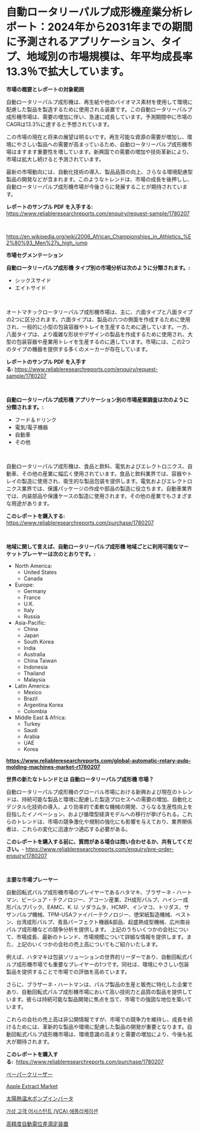 <p><h1>自動ロータリーパルプ成形機産業分析レポート：2024年から2031年までの期間に予測されるアプリケーション、タイプ、地域別の市場規模は、年平均成長率13.3％で拡大しています。</h1></p><p><strong>市場の概要とレポートの対象範囲</strong></p>
<p><p>自動ロータリーパルプ成形機は、再生紙や他のバイオマス素材を使用して環境に配慮した製品を製造するために使用される装置です。この自動ロータリーパルプ成形機市場は、需要の増加に伴い、急速に成長しています。予測期間中に市場のCAGRは13.3%に達すると予想されています。</p><p>この市場の現在と将来の展望は明るいです。再生可能な資源の需要が増加し、環境にやさしい製品への需要が高まっているため、自動ロータリーパルプ成形機市場はますます重要性を増しています。新興国での需要の増加や技術革新により、市場は拡大し続けると予測されています。</p><p>最新の市場動向には、自動化技術の導入、製品品質の向上、さらなる環境配慮型製品の開発などが含まれます。このようなトレンドは、市場の成長を後押しし、自動ロータリーパルプ成形機市場が今後さらに発展することが期待されています。</p></p>
<p><strong>レポートのサンプル PDF を入手する:</strong> <a href="https://www.reliableresearchreports.com/enquiry/request-sample/1780207">https://www.reliableresearchreports.com/enquiry/request-sample/1780207</a></p>
<p>&nbsp;</p>
<p><a href="https://en.wikipedia.org/wiki/2006_African_Championships_in_Athletics_%E2%80%93_Men%27s_high_jump">https://en.wikipedia.org/wiki/2006_African_Championships_in_Athletics_%E2%80%93_Men%27s_high_jump</a></p>
<p><strong>市場セグメンテーション</strong></p>
<p><strong>自動ロータリーパルプ成形機 タイプ別の市場分析は次のように分類されます。:</strong></p>
<p><ul><li>シックスサイド</li><li>エイトサイド</li></ul></p>
<p>&nbsp;</p>
<p><p>オートマチックロータリーパルプ成形機市場は、主に、六面タイプと八面タイプの2つに区分されます。六面タイプは、製品の六つの側面を作成するために使用され、一般的に小型の包装容器やトレイを生産するために適しています。一方、八面タイプは、より複雑な形状やデザインの製品を作成するために使用され、大型の包装容器や産業用トレイを生産するのに適しています。市場には、この2つのタイプの機器を提供する多くのメーカーが存在しています。</p></p>
<p><strong>レポートのサンプル PDF を入手する:</strong>&nbsp;<a href="https://www.reliableresearchreports.com/enquiry/request-sample/1780207">https://www.reliableresearchreports.com/enquiry/request-sample/1780207</a></p>
<p>&nbsp;</p>
<p><strong> 自動ロータリーパルプ成形機 アプリケーション別の市場産業調査は次のように分類されます。:</strong></p>
<p><ul><li>フード＆ドリンク</li><li>電気/電子機器</li><li>自動車</li><li>その他</li></ul></p>
<p>&nbsp;</p>
<p><p>自動ロータリーパルプ成形機は、食品と飲料、電気およびエレクトロニクス、自動車、その他の産業に幅広く使用されています。食品と飲料業界では、容器やトレイの製造に使用され、衛生的な製品包装を提供します。電気およびエレクトロニクス業界では、保護パッケージの作成や部品の製造に役立ちます。自動車業界では、内装部品や保護ケースの製造に使用されます。その他の産業でもさまざまな用途があります。</p></p>
<p><strong>このレポートを購入する:</strong>&nbsp; <a href="https://www.reliableresearchreports.com/purchase/1780207">https://www.reliableresearchreports.com/purchase/1780207</a></p>
<p>&nbsp;</p>
<p><strong>地域に関して言えば、自動ロータリーパルプ成形機 地域ごとに利用可能なマーケットプレーヤーは次のとおりです。:</strong></p>
<p><ul>
    <li>
        North America:
        <ul>
            <li>United States</li>
            <li>Canada</li>
        </ul>
    </li>
    <li>
        Europe:
        <ul>
            <li>Germany</li>
            <li>France</li>
            <li>U.K.</li>
            <li>Italy</li>
            <li>Russia</li>
        </ul>
    </li>
    <li>
        Asia-Pacific:
        <ul>
            <li>China</li>
            <li>Japan</li>
            <li>South Korea</li>
            <li>India</li>
            <li>Australia</li>
            <li>China Taiwan</li>
            <li>Indonesia</li>
            <li>Thailand</li>
            <li>Malaysia</li>
        </ul>
    </li>
    <li>
        Latin America:
        <ul>
            <li>Mexico</li>
            <li>Brazil</li>
            <li>Argentina Korea</li>
            <li>Colombia</li>
        </ul>
    </li>
    <li>
        Middle East & Africa:
        <ul>
            <li>Turkey</li>
            <li>Saudi</li>
            <li>Arabia</li>
            <li>UAE</li>
            <li>Korea</li>
        </ul>
    </li>
    </ul></p>
<p><strong><a href="https://www.reliableresearchreports.com/global-automatic-rotary-pulp-molding-machines-market-r1780207">https://www.reliableresearchreports.com/global-automatic-rotary-pulp-molding-machines-market-r1780207</a></strong>&nbsp;</p>
<p><strong>世界の新たなトレンドとは 自動ロータリーパルプ成形機 市場？</strong></p>
<p><p>自動ロータリーパルプ成形機のグローバル市場における新興および現在のトレンドは、持続可能な製品と環境に配慮した製造プロセスへの需要の増加、自動化とデジタル化技術の導入、より効率的で柔軟な機械の開発、さらなる生産性向上を目指したイノベーション、および循環型経済モデルへの移行が挙げられる。これらのトレンドは、市場の競争激化や規制の強化にも影響を与えており、業界関係者は、これらの変化に迅速かつ適応する必要がある。</p></p>
<p><strong>このレポートを購入する前に、質問がある場合は問い合わせるか、共有してください。</strong>- <a href="https://www.reliableresearchreports.com/enquiry/pre-order-enquiry/1780207">https://www.reliableresearchreports.com/enquiry/pre-order-enquiry/1780207</a></p>
<p>&nbsp;</p>
<p><strong>主要な市場プレーヤー</strong></p>
<p><p>自動回転式パルプ成形機市場のプレイヤーであるハタマキ、ブラザーネ・ハートマン、ビーシュア・テクノロジー、アコーン産業、ZH成形パルプ、ハイシー成形パルプパック、EAMC、K. U. ソダラムタ、HCMP、インマコ、トリダス、サザンパルプ機械、TPM-USAファイバーテクノロジー、徳栄紙製造機械、ベストン、台湾成形パルプ、青島パーフェクト機器&部品、起盛熱成型機械、広州南谷パルプ成形機などの競争分析を提供します。 上記のうちいくつかの会社について、市場成長、最新のトレンド、市場規模について詳細な情報を提供します。また、上記のいくつかの会社の売上高についてもご紹介いたします。</p><p>例えば、ハタマキは包装ソリューションの世界的リーダーであり、自動回転式パルプ成形機市場でも重要なプレイヤーの1つです。同社は、環境にやさしい包装製品を提供することで市場での評価を高めています。</p><p>さらに、ブラザーネ・ハートマンは、パルプ製品の生産と販売に特化した企業であり、自動回転式パルプ成形機市場において高い技術力と品質の製品を提供しています。彼らは持続可能な製品開発に焦点を当て、市場での強固な地位を築いています。</p><p>これらの会社の売上高は非公開情報ですが、市場での競争力を維持し、成長を続けるためには、革新的な製品や環境に配慮した製品の開発が重要となります。自動回転式パルプ成形機市場は、環境意識の高まりと需要の増加により、今後も拡大が期待されます。</p></p>
<p><strong>このレポートを購入する:</strong>&nbsp;&nbsp;<a href="https://www.reliableresearchreports.com/purchase/1780207">https://www.reliableresearchreports.com/purchase/1780207</a></p>
<p><p><a href="https://medium.com/@leeweir2009/2024%E5%B9%B4%E3%81%8B%E3%82%892031%E5%B9%B4%E3%81%BE%E3%81%A7%E3%81%AE%E7%B4%99%E6%8A%98%E3%82%8A%E6%A9%9F%E5%B8%82%E5%A0%B4%E3%81%AE%E6%88%90%E9%95%B7%E5%B1%95%E6%9C%9B%E3%81%AF-%E5%B8%82%E5%A0%B4%E3%81%AE%E5%8B%95%E5%90%91%E5%88%86%E6%9E%90%E3%81%AB%E3%82%88%E3%82%8B%E3%82%A2%E3%83%97%E3%83%AA%E3%82%B1%E3%83%BC%E3%82%B7%E3%83%A7%E3%83%B3-%E5%9C%B0%E5%9F%9F%E3%81%AE%E8%A6%8B%E9%80%9A%E3%81%97-%E5%8F%8E%E7%9B%8A%E3%81%AB%E3%82%88%E3%81%A3%E3%81%A6-%E3%81%AE%E5%B9%B4%E5%B9%B3%E5%9D%87%E6%88%90%E9%95%B7%E7%8E%87-cagr-%E3%81%A7%E6%8E%A8%E5%AE%9A%E3%81%95%E3%82%8C%E3%81%A6%E3%81%84%E3%81%BE%E3%81%99-982e837d4745">ペーパークリーザー</a></p><p><a href="https://github.com/AndreanneHane2023/Market-Research-Report-List-1/blob/main/apple-extract-market.md">Apple Extract Market</a></p><p><a href="https://github.com/bevdtkn4419963/Market-Research-Report-List-2/blob/main/1927160153546.md">太陽熱温水ポンプインバータ</a></p><p><a href="https://github.com/Edwards13Jessica/Market-Research-Report-List-1/blob/main/7054728164019.md">가상 고객 어시스턴트 (VCA) 애플리케이션</a></p><p><a href="https://github.com/MosesSpinka1914/Market-Research-Report-List-2/blob/main/9561221153547.md">高精度自動電位差滴定装置</a></p></p>